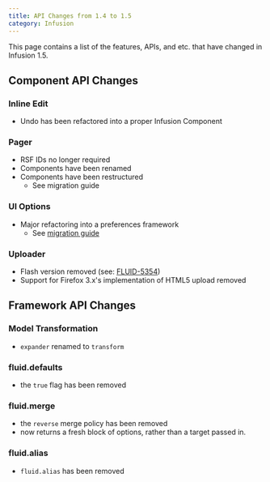 ```yaml
---
title: API Changes from 1.4 to 1.5
category: Infusion
---
```


This page contains a list of the features, APIs, and etc. that have changed in Infusion 1.5.

## Component API Changes

### Inline Edit

* Undo has been refactored into a proper Infusion Component

### Pager

* RSF IDs no longer required
* Components have been renamed
* Components have been restructured
  * See migration guide

### UI Options

* Major refactoring into a preferences framework
  * See [migration guide](tutorial-migratingToInfusion1.5/UIOptionsMigration.md)

### Uploader

* Flash version removed (see: [FLUID-5354](https://fluidproject.atlassian.net/browse/FLUID-5354))
* Support for Firefox 3.x's implementation of HTML5 upload removed

## Framework API Changes

### Model Transformation

* `expander` renamed to `transform`

### fluid.defaults

* the `true` flag has been removed

### fluid.merge

* the `reverse` merge policy has been removed
* now returns a fresh block of options, rather than a target passed in.

### fluid.alias

* `fluid.alias` has been removed
